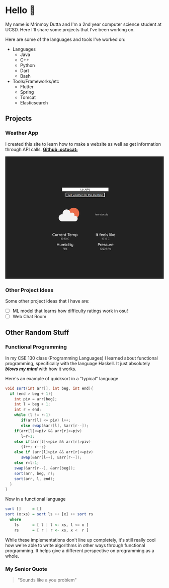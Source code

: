 # Hello 👋

My name is Mrinmoy Dutta and I'm a 2nd year computer science student at UCSD. Here I'll share some projects that I've been working on.

Here are some of the languages and tools I've worked on:

- Languages
  - Java
  - C++
  - Python
  - Dart
  - Bash
- Tools/Frameworks/etc
  - Flutter
  - Spring
  - Tomcat
  - Elasticsearch

## Projects

### Weather App

I created this site to learn how to make a website as well as get information through API calls. [**Github :octocat:**](https://github.com/lukedutta9/weather-app)

![](assets/weather-app.png)

### Other Project Ideas

Some other project ideas that I have are:

 - [ ] ML model that learns how difficulty ratings work in osu!
 - [ ] Web Chat Room

## Other Random Stuff

### Functional Programming
In my CSE 130 class (Programming Languages) I learned about functional programming, specifically with the language Haskell. It just absolutely ***blows my mind*** with how it works.

Here's an example of quicksort in a "typical" language

```java
void sort(int arr[], int beg, int end){
  if (end > beg + 1){
    int piv = arr[beg];
    int l = beg + 1;
    int r = end;
    while (l != r-1)
       if(arr[l] <= piv) l++;
       else swap(&arr[l], &arr[r--]);
    if(arr[l]<=piv && arr[r]<=piv)
       l=r+1;
    else if(arr[l]<=piv && arr[r]>piv)
       {l++; r--;}
    else if (arr[l]>piv && arr[r]<=piv)
       swap(&arr[l++], &arr[r--]);
    else r=l-1;
    swap(&arr[r--], &arr[beg]);
    sort(arr, beg, r);
    sort(arr, l, end);
  }
}
```

Now in a functional language
```haskell
sort []     = []
sort (x:xs) = sort ls ++ [x] ++ sort rs
  where
    ls      = [ l | l <- xs, l <= x ]
    rs      = [ r | r <- xs, x <  r ]
```

While these implementations don't line up completely, it's still really cool how we're able to write algorithms in other ways through functional programming. It helps give a different perspective on programming as a whole.

### My Senior Quote
> "Sounds like a you problem"